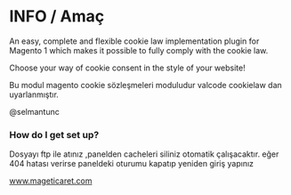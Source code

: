 # INFO / Amaç #

An easy, complete and flexible cookie law implementation plugin for Magento 1 which makes it possible to fully comply with the cookie law.

Choose your way of cookie consent in the style of your website!

Bu modul magento cookie sözleşmeleri moduludur 
valcode cookielaw dan uyarlanmıştır.

@selmantunc 

### How do I get set up? ###

Dosyayı ftp ile atınız ,panelden cacheleri siliniz otomatik çalışacaktır. 
eğer 404 hatası verirse paneldeki oturumu kapatıp yeniden giriş yapınız 

www.mageticaret.com